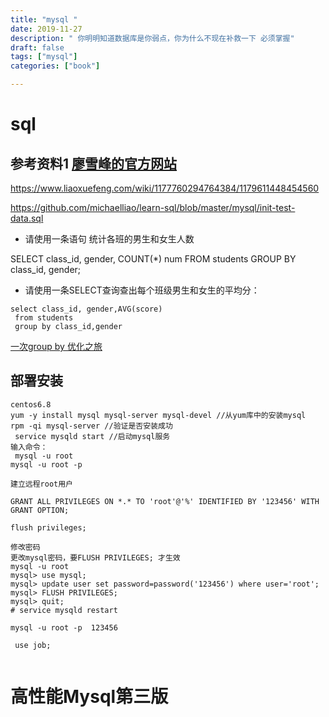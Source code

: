 ```yaml
---
title: "mysql "
date: 2019-11-27
description: " 你明明知道数据库是你弱点，你为什么不现在补救一下 必须掌握"
draft: false
tags: ["mysql"]
categories: ["book"]

---
```




# sql

## 参考资料1 [廖雪峰的官方网站](https://www.liaoxuefeng.com/)

https://www.liaoxuefeng.com/wiki/1177760294764384/1179611448454560

https://github.com/michaelliao/learn-sql/blob/master/mysql/init-test-data.sql

- 请使用一条语句 统计各班的男生和女生人数

SELECT class_id, gender, COUNT(*) num FROM students GROUP BY class_id, gender;

- 请使用一条SELECT查询查出每个班级男生和女生的平均分：

```mysql
select class_id, gender,AVG(score)
 from students
 group by class_id,gender
```

[一次group by 优化之旅](https://juejin.im/post/5ced5191e51d455070226f26)





## 部署安装

~~~shell
centos6.8
yum -y install mysql mysql-server mysql-devel //从yum库中的安装mysql
rpm -qi mysql-server //验证是否安装成功
 service mysqld start //启动mysql服务
输入命令： 
 mysql -u root
mysql -u root -p

建立远程root用户

GRANT ALL PRIVILEGES ON *.* TO 'root'@'%' IDENTIFIED BY '123456' WITH GRANT OPTION;

flush privileges;

修改密码
更改mysql密码，要FLUSH PRIVILEGES; 才生效
mysql -u root 
mysql> use mysql; 
mysql> update user set password=password('123456') where user='root'; 
mysql> FLUSH PRIVILEGES; 
mysql> quit; 
# service mysqld restart

mysql -u root -p  123456
~~~



~~~shell
 use job;
 
~~~







# 高性能Mysql第三版

